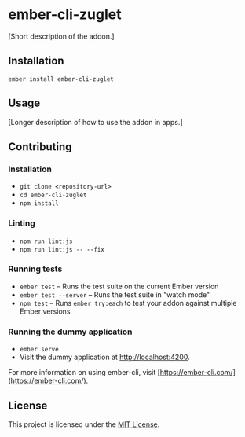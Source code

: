 ember-cli-zuglet
==============================================================================

[Short description of the addon.]

Installation
------------------------------------------------------------------------------

```
ember install ember-cli-zuglet
```


Usage
------------------------------------------------------------------------------

[Longer description of how to use the addon in apps.]


Contributing
------------------------------------------------------------------------------

### Installation

* `git clone <repository-url>`
* `cd ember-cli-zuglet`
* `npm install`

### Linting

* `npm run lint:js`
* `npm run lint:js -- --fix`

### Running tests

* `ember test` – Runs the test suite on the current Ember version
* `ember test --server` – Runs the test suite in "watch mode"
* `npm test` – Runs `ember try:each` to test your addon against multiple Ember versions

### Running the dummy application

* `ember serve`
* Visit the dummy application at [http://localhost:4200](http://localhost:4200).

For more information on using ember-cli, visit [https://ember-cli.com/](https://ember-cli.com/).

License
------------------------------------------------------------------------------

This project is licensed under the [MIT License](LICENSE.md).
